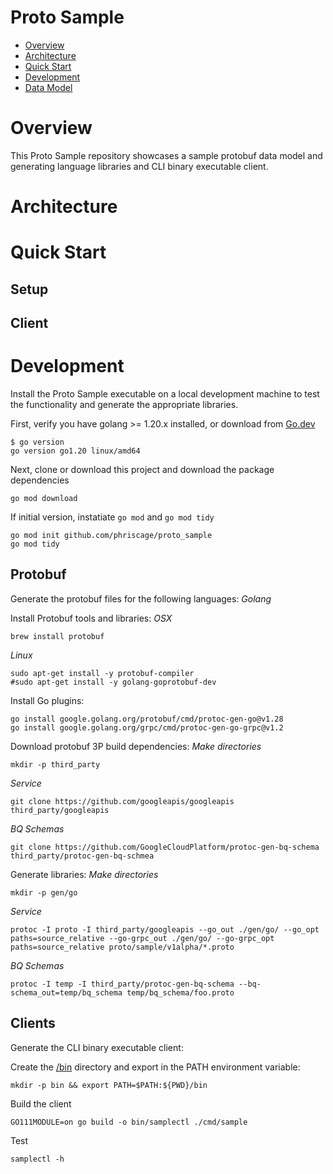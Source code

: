 # Proto Sample

* [Overview](#overview)
* [Architecture](#architecture)
* [Quick Start](#quick-start)
* [Development](#development)
* [Data Model](#data-model)

# Overview

This Proto Sample repository showcases a sample protobuf data model and generating language libraries and CLI binary executable client.


# Architecture


# Quick Start

## Setup

## Client


# Development

Install the Proto Sample executable on a local development machine to test the functionality and generate the appropriate libraries.

First, verify you have golang >= 1.20.x installed, or download from [Go.dev](https://go.dev/dl/)

	$ go version
	go version go1.20 linux/amd64

Next, clone or download this project and download the package dependencies

	go mod download

If initial version, instatiate `go mod` and `go mod tidy`

	go mod init github.com/phriscage/proto_sample
	go mod tidy


## Protobuf

Generate the protobuf files for the following languages: *Golang*

Install Protobuf tools and libraries:
*OSX*

	brew install protobuf

*Linux*

	sudo apt-get install -y protobuf-compiler
	#sudo apt-get install -y golang-goprotobuf-dev


Install Go plugins:

	go install google.golang.org/protobuf/cmd/protoc-gen-go@v1.28
	go install google.golang.org/grpc/cmd/protoc-gen-go-grpc@v1.2

Download protobuf 3P build dependencies:
*Make directories*

	mkdir -p third_party

*Service*

	git clone https://github.com/googleapis/googleapis third_party/googleapis

*BQ Schemas*

	git clone https://github.com/GoogleCloudPlatform/protoc-gen-bq-schema third_party/protoc-gen-bq-schmea

Generate libraries:
*Make directories*

	mkdir -p gen/go
*Service*

	protoc -I proto -I third_party/googleapis --go_out ./gen/go/ --go_opt paths=source_relative --go-grpc_out ./gen/go/ --go-grpc_opt paths=source_relative proto/sample/v1alpha/*.proto

*BQ Schemas*

	protoc -I temp -I third_party/protoc-gen-bq-schema --bq-schema_out=temp/bq_schema temp/bq_schema/foo.proto


## Clients

Generate the CLI binary executable client:

Create the [/bin](./bin) directory and export in the PATH environment variable:

	mkdir -p bin && export PATH=$PATH:${PWD}/bin


Build the client

	GO111MODULE=on go build -o bin/samplectl ./cmd/sample

Test

	samplectl -h



